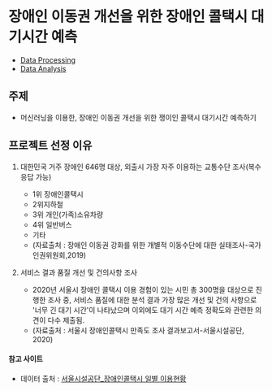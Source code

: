 # 장애인 이동권 개선을 위한 장애인 콜택시 대기시간 예측
- [Data Processing](./mini_project_data_processing.ipynb)  
- [Data Analysis](./mini_project_data_analysis.ipynb)  
## 주제  
- 머신러닝을 이용한, 장애인 이동권 개선을 위한 쟁이인 콜택시 대기시간 예측하기  

## 프로젝트 선정 이유  
1. 대한민국 거주 장애인 646명 대상, 외출시 가장 자주 이용하는 교통수단 조사(복수응답 가능)  
    - 1위 장애인콜택시  
    - 2위지하철  
    - 3위 개인(가족)소유차량  
    - 4위 일반버스  
    - 기타  
    * (자료출처 : 장애인 이동권 강화를 위한 개별적 이동수단에 대한 실태조사-국가인권위원회,2019)  

2. 서비스 결과 품질 개선 및 건의사항 조사  
    - 2020년 서울시 장애인 콜택시 이용 경험이 있는 시민 총 300명을 대상으로 진행한 조사 중, 서비스 품질에 대한 분석 결과 가장 많은 개선 및 건의 사항으로 '너무 긴 대기 시간'이 나타났으며 이외에도 대기 시간 예측 정확도와 관련한 의견이 다수 제출됨.
    * (자료출처 : 서울시 장애인콜택시 만족도 조사 결과보고서-서울시설공단, 2020)  

#### 참고 사이트
- 데이터 출처 : [서울시설공단_장애인콜택시 일별 이용현황](https://www.data.go.kr/data/15057705/openapi.do)  